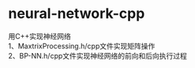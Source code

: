 # neural-network-cpp

用C++实现神经网络<br>
1、MaxtrixProcessing.h/cpp文件实现矩阵操作<br>
2、BP-NN.h/cpp文件实现神经网络的前向和后向执行过程<br>

